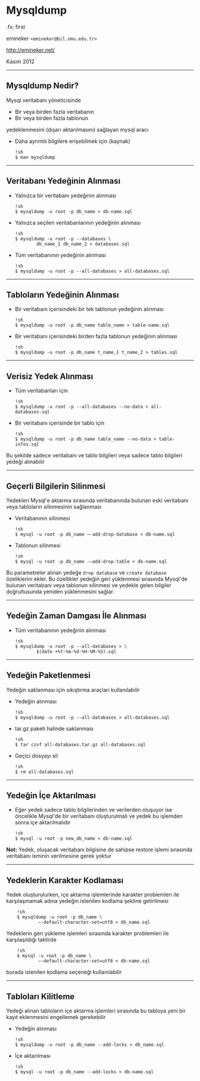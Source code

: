 #  Mysqldump

.fx: first

emineker `<emineker@bil.omu.edu.tr>`

http://emineker.net/

Kasım 2012

---

##  Mysqldump Nedir?

Mysql veritabanı yöneticisinde

*   Bir veya birden fazla veritabanın
*   Bir veya birden fazla tablonun

yedeklenmesini (dışarı aktarılmasını) sağlayan mysql aracı

*   Daha ayrıntılı bilgilere erişebilmek için (kaynak)

        !sh
        $ man mysqldump

---

##  Veritabanı Yedeğinin Alınması

*   Yalnızca bir veritabanı yedeğinin alınması

        !sh
        $ mysqldump -u root -p db_name > db-name.sql

*   Yalnızca seçilen veritabanlarının yedeğinin alınması

        !sh
        $ mysqldump -u root -p --databases \
                db_name_1 db_name_2 > databases.sql

*   Tüm veritabanının yedeğinin alınması

        !sh
        $ mysqldump -u root -p --all-databases > all-databases.sql

---

##  Tabloların Yedeğinin Alınması

*   Bir veritabanı içerisindeki bir tek tablonun yedeğinin alınması

        !sh
        $ mysqldump -u root -p db_name table_name > table-name.sql

*   Bir veritabanı içerisindeki birden fazla tablonun yedeğinin alınması

        !sh
        $ mysqldump -u root -p db_name t_name_1 t_name_2 > tables.sql

---

##  Verisiz Yedek Alınması

*   Tüm veritabanları için

        !sh
        $ mysqldump -u root -p --all-databases --no-data > all-databases.sql

*   Bir veritabanı içerisinde bir tablo için

        !sh
        $ mysqldump -u root -p db_name table_name --no-data > table-infos.sql

Bu şekilde sadece veritabanı ve tablo bilgileri veya sadece tablo bilgileri yedeği alınabilir

---

##  Geçerli Bilgilerin Silinmesi

Yedekleri Mysql'e aktarma sırasında veritabanında bulunan
eski veritabanı veya tabloların silinmesinin sağlanması

*   Veritabanının silinmesi

        !sh
        $ mysql -u root -p db_name –-add-drop-database < db-name.sql

*   Tablonun silinmesi

        !sh
        $ mysql -u root -p db_name -–add-drop-table < db-name.sql

Bu parametreler alınan yedeğe `drop database` ve `create database` özeliklerini ekler.
Bu özellikler yedeğin geri yüklenmesi sırasında Mysql'de bulunan
veritabanı veya tablonun silinmesi ve yedekle gelen bilgiler doğrultusunda
yeniden yüklenmesini sağlar.

---

##  Yedeğin Zaman Damgası İle Alınması

*   Tüm veritabanının yedeğinin alınması

        !sh
        $ mysqldump -u root -p --all-databases > \
                $(date +%Y-%m-%d-%H-%M-%S).sql

---

##  Yedeğin Paketlenmesi

Yedeğin saklanması için sıkıştırma araçları kullanılabilir

*   Yedeğin alınması

        !sh
        $ mysqldump -u root -p --all-databases > all-databases.sql

*   tar.gz paketi halinde saklanması

        !sh
        $ tar czvf all-databases.tar.gz all-databases.sql

*   Geçici dosyayı sil

        !sh
        $ rm all-databases.sql

---

##  Yedeğin İçe Aktarılması

*   Eğer yedek sadece tablo bilgilerinden ve verilerden oluşuyor ise öncelikle
Mysql'de bir veritabanı oluşturulmalı ve yedek bu işlemden sonra içe
aktarılmalıdır

        !sh
        $ mysql -u root -p new_db_name < db-name.sql


**Not:** Yedek, oluşacak veritabanı bilgisine de sahipse restore işlemi sırasında
veritabanı isminin verilmesine gerek yoktur

---

##  Yedeklerin Karakter Kodlaması

Yedek oluşturulurken, içe aktarma işlemlerinde karakter problemleri ile
karşılaşmamak adına yedeğin istenilen kodlama şekline getirilmesi

        !sh
        $ mysqldump -u root -p db_name \
                –-default-character-set=utf8 > db_name.sql

Yedeklerin geri yükleme işlemleri sırasında karakter problemleri ile
karşılaşıldığı taktirde

        !sh
        $ mysql -u root -p db_name \
                –-default-character-set=utf8 < db-name.sql

burada istenilen kodlama seçeneği kullanılabilir

---

##  Tabloları Kilitleme

Yedeği alınan tabloların içe aktarma işlemleri sırasında bu tabloya
yeni bir kayıt eklenmesini engellemek gerekebilir

*   Yedeğin alınması

        !sh
        $ mysqldump -u root -p db_name --add-locks > db_name.sql

*   İçe aktarılması

        !sh
        $ mysql -u root -p db_name --add-locks < db-name.sql

